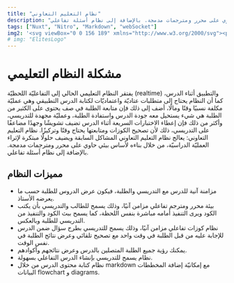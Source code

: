 ```yaml
---
title: "نظام التعليم التعاوني"
description: "يعالج نظام التعليم التعاوني المشاكل السابقة ويضيف حلولًا مبتكرة لإثراء العمليّة الدراسيّة، من خلال بناءه لأساس بيئي حاوي على محرر ومترجمات مدمجة. بالإضافة إلى نظام أسئلة تفاعلي."
tags: ["Nuxt", "Nitro", "Markdown", "webSocket"]
img2: '<svg viewBox="0 0 156 189" xmlns="http://www.w3.org/2000/svg"><path class="fill-dark" d="M76.8455 31.8079L0 0V31.8079L0.000216272 31.8079V63.6157V95.4235V124.874V156.436V156.682L76.8457 189L155.063 156.682V124.874L76.8457 156.682L27.445 136.234V106.783L76.8457 127.231L155.063 95.4235V63.6157L76.8457 95.4235L27.445 74.9756V43.1679L76.8455 63.6157L155.063 31.8079V0L76.8455 31.8079Z"></path></svg>'
# img: "ElitesLogo"
---
```


# مشكلة النظام التعليمي

يفتقر النظام التعليمي الحالي إلى التفاعليّة اللحظيّة (realtime) والتطبيق أثناء الدرس، كما أن النظام يحتاج إلى متطلبات عتاديّة واعتماديّات لكتابة الدرس التطبيقي وهي عمليّة مكلفة نسبيًا وقتًا ومالًا، أضف إلى ذلك فإن متابعة الطلبة في صف يحتوى على الكثير من الطلبة هي شيء يستحيل معه جودة الدرس واستفادة الطلبة، وعمليّة مجهدة للتدريسي، وأكثر من ذلك فإن إعطاء الاختبارات السريعة أثناء الدرس تضيف تشويشًا وجهدًا مضاعفًا على التدريسي، ذلك لأن تصحيح الكوزات ومتابعتها يحتاج وقتًا وتركيزًا.
نظام التعليم التعاوني: يعالج نظام التعليم التعاوني المشاكل السابقة ويضيف حلولًا مبتكرة لإثراء العمليّة الدراسيّة، من خلال بناءه لأساس بيئي حاوي على محرر ومترجمات مدمجة. بالإضافة إلى نظام أسئلة تفاعلي.

## مميزات النظام

* مزامنة آنية للدرس مع التدريسي والطلبة، فيكون عرض الدروس للطلبة حسب ما يعرضه الأستاذ.
* بيئة محرر ومترجم تفاعلي مزامن آنيًا، وذلك يسمح للطالب والتدريسي بأن يكتب الكود ويرى التنفيذ أمامه مباشرة بنفس اللحظة، كما يسمح ببث الكود والتنفيذ من التدريسي للطلبة وبالعكس.
* نظام كوزات تفاعلي مزامن آنيًا، وذلك يسمح للتدريسي بطرح سؤال ضمن الدرس للإجابة عليه من قبل الطلبة في وقت واحد مع تصحيح تلقائي وعرض نتائج الطلبة في نفس الوقت.
* يمكنك رؤية جميع الطلبة المتصلين بالدرس وعرض نتائجهم وأكوادهم.
* نظام يسمح للتدريسي بإنشاء الدرس التفاعلي بسهولة.
* نظام كتابة محتوى الدرس من خلال markdown مع إمكانيّة إضافة المخططات البيانات flowchart و diagrams.
